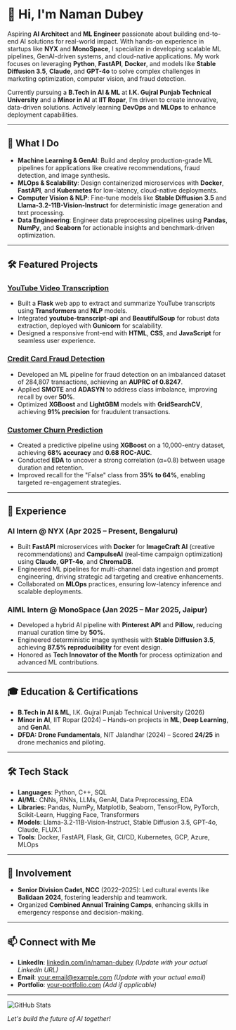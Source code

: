 # 👋 Hi, I'm Naman Dubey

Aspiring **AI Architect** and **ML Engineer** passionate about building end-to-end AI solutions for real-world impact. With hands-on experience in startups like **NYX** and **MonoSpace**, I specialize in developing scalable ML pipelines, GenAI-driven systems, and cloud-native applications. My work focuses on leveraging **Python**, **FastAPI**, **Docker**, and models like **Stable Diffusion 3.5**, **Claude**, and **GPT-4o** to solve complex challenges in marketing optimization, computer vision, and fraud detection.

Currently pursuing a **B.Tech in AI & ML** at **I.K. Gujral Punjab Technical University** and a **Minor in AI** at **IIT Ropar**, I’m driven to create innovative, data-driven solutions. Actively learning **DevOps** and **MLOps** to enhance deployment capabilities.

---

## 🚀 What I Do
- **Machine Learning & GenAI**: Build and deploy production-grade ML pipelines for applications like creative recommendations, fraud detection, and image synthesis.
- **MLOps & Scalability**: Design containerized microservices with **Docker**, **FastAPI**, and **Kubernetes** for low-latency, cloud-native deployments.
- **Computer Vision & NLP**: Fine-tune models like **Stable Diffusion 3.5** and **Llama-3.2-11B-Vision-Instruct** for deterministic image generation and text processing.
- **Data Engineering**: Engineer data preprocessing pipelines using **Pandas**, **NumPy**, and **Seaborn** for actionable insights and benchmark-driven optimization.

---

## 🛠️ Featured Projects

### [YouTube Video Transcription](https://github.com/yaaayaaavar/youtube-video-transcription)
- Built a **Flask** web app to extract and summarize YouTube transcripts using **Transformers** and **NLP** models.
- Integrated **youtube-transcript-api** and **BeautifulSoup** for robust data extraction, deployed with **Gunicorn** for scalability.
- Designed a responsive front-end with **HTML**, **CSS**, and **JavaScript** for seamless user experience.

### [Credit Card Fraud Detection](https://github.com/yaaayaaavar/Credit-Card-Fraud-Detection)
- Developed an ML pipeline for fraud detection on an imbalanced dataset of 284,807 transactions, achieving an **AUPRC of 0.8247**.
- Applied **SMOTE** and **ADASYN** to address class imbalance, improving recall by over **50%**.
- Optimized **XGBoost** and **LightGBM** models with **GridSearchCV**, achieving **91% precision** for fraudulent transactions.

### [Customer Churn Prediction](https://github.com/yaaayaaavar/App-Usage-Dataset-Practice-)
- Created a predictive pipeline using **XGBoost** on a 10,000-entry dataset, achieving **68% accuracy** and **0.68 ROC-AUC**.
- Conducted **EDA** to uncover a strong correlation (α=0.8) between usage duration and retention.
- Improved recall for the "False" class from **35% to 64%**, enabling targeted re-engagement strategies.

---

## 💼 Experience

### AI Intern @ **NYX** (Apr 2025 – Present, Bengaluru)
- Built **FastAPI** microservices with **Docker** for **ImageCraft AI** (creative recommendations) and **CampulseAI** (real-time campaign optimization) using **Claude**, **GPT-4o**, and **ChromaDB**.
- Engineered ML pipelines for multi-channel data ingestion and prompt engineering, driving strategic ad targeting and creative enhancements.
- Collaborated on **MLOps** practices, ensuring low-latency inference and scalable deployments.

### AIML Intern @ **MonoSpace** (Jan 2025 – Mar 2025, Jaipur)
- Developed a hybrid AI pipeline with **Pinterest API** and **Pillow**, reducing manual curation time by **50%**.
- Engineered deterministic image synthesis with **Stable Diffusion 3.5**, achieving **87.5% reproducibility** for event design.
- Honored as **Tech Innovator of the Month** for process optimization and advanced ML contributions.

---

## 🎓 Education & Certifications
- **B.Tech in AI & ML**, I.K. Gujral Punjab Technical University (2026)
- **Minor in AI**, IIT Ropar (2024) – Hands-on projects in **ML**, **Deep Learning**, and **GenAI**.
- **DFDA: Drone Fundamentals**, NIT Jalandhar (2024) – Scored **24/25** in drone mechanics and piloting.

---

## 🛠️ Tech Stack
- **Languages**: Python, C++, SQL
- **AI/ML**: CNNs, RNNs, LLMs, GenAI, Data Preprocessing, EDA
- **Libraries**: Pandas, NumPy, Matplotlib, Seaborn, TensorFlow, PyTorch, Scikit-Learn, Hugging Face, Transformers
- **Models**: Llama-3.2-11B-Vision-Instruct, Stable Diffusion 3.5, GPT-4o, Claude, FLUX.1
- **Tools**: Docker, FastAPI, Flask, Git, CI/CD, Kubernetes, GCP, Azure, MLOps

---

## 🌟 Involvement
- **Senior Division Cadet, NCC** (2022–2025): Led cultural events like **Balidaan 2024**, fostering leadership and teamwork.
- Organized **Combined Annual Training Camps**, enhancing skills in emergency response and decision-making.

---

## 📫 Connect with Me
- **LinkedIn**: [linkedin.com/in/naman-dubey](#) *(Update with your actual LinkedIn URL)*
- **Email**: [your.email@example.com](#) *(Update with your actual email)*
- **Portfolio**: [your-portfolio.com](#) *(Add if applicable)*

---

![GitHub Stats](https://github-readme-stats.vercel.app/api?username=yaaayaaavar&show_icons=true&theme=radical)

*Let's build the future of AI together!*
